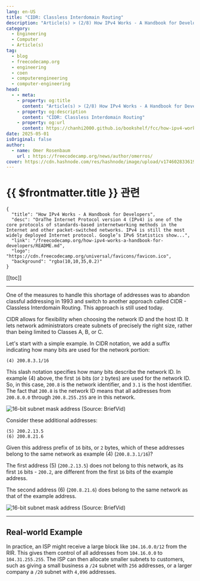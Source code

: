 ```yaml
---
lang: en-US
title: "CIDR: Classless Interdomain Routing"
description: "Article(s) > (2/8) How IPv4 Works - A Handbook for Developers" 
category:
  - Engineering
  - Computer
  - Article(s)
tag:
  - blog
  - freecodecamp.org
  - engineering
  - coen
  - computerengineering
  - computer-engineering
head:
  - - meta:
    - property: og:title
      content: "Article(s) > (2/8) How IPv4 Works - A Handbook for Developers"
    - property: og:description
      content: "CIDR: Classless Interdomain Routing"
    - property: og:url
      content: https://chanhi2000.github.io/bookshelf/fcc/how-ipv4-works-a-handbook-for-developers/cidr-classless-interdomain-routing.html
date: 2025-05-01
isOriginal: false
author:
  - name: Omer Rosenbaum
    url : https://freecodecamp.org/news/author/omerros/
cover: https://cdn.hashnode.com/res/hashnode/image/upload/v1746028336196/79d97781-a9b8-4be3-86a1-47322e9640ff.png
---
```


# {{ $frontmatter.title }} 관련

```component VPCard
{
  "title": "How IPv4 Works - A Handbook for Developers",
  "desc": "OraThe Internet Protocol version 4 (IPv4) is one of the core protocols of standards-based internetworking methods in the Internet and other packet-switched networks. IPv4 is still the most widely deployed Internet protocol. Google’s IPv6 Statistics show...",
  "link": "/freecodecamp.org/how-ipv4-works-a-handbook-for-developers/README.md",
  "logo": "https://cdn.freecodecamp.org/universal/favicons/favicon.ico",
  "background": "rgba(10,10,35,0.2)"
}
```

[[toc]]

---

<SiteInfo
  name="How IPv4 Works - A Handbook for Developers"
  desc="OraThe Internet Protocol version 4 (IPv4) is one of the core protocols of standards-based internetworking methods in the Internet and other packet-switched networks. IPv4 is still the most widely deployed Internet protocol. Google’s IPv6 Statistics show..."
  url="https://freecodecamp.org/news/how-ipv4-works-a-handbook-for-developers#heading-cidr-classless-interdomain-routing"
  logo="https://cdn.freecodecamp.org/universal/favicons/favicon.ico"
  preview="https://cdn.hashnode.com/res/hashnode/image/upload/v1746028336196/79d97781-a9b8-4be3-86a1-47322e9640ff.png"/>

One of the measures to handle this shortage of addresses was to abandon classful addressing in 1993 and switch to another approach called CIDR - Classless Interdomain Routing. This approach is still used today.

CIDR allows for flexibility when choosing the network ID and the host ID. It lets network administrators create subnets of precisely the right size, rather than being limited to Classes A, B, or C.

Let's start with a simple example. In CIDR notation, we add a suffix indicating how many bits are used for the network portion:

```plaintext
(4) 200.8.3.1/16
```

This slash notation specifies how many bits describe the network ID. In example (4) above, the first `16` bits (or `2` bytes) are used for the network ID. So, in this case, `200.8` is the network identifier, and `3.1` is the host identifier. The fact that `200.8` is the network ID means that all addresses from `200.8.0.0` through `200.8.255.255` are in this network.

![16-bit subnet mask address<br/>(Source: <VPIcon icon="fa-brands fa-youtube"/>`BriefVid`)](https://cdn.hashnode.com/res/hashnode/image/upload/v1744090490906/0a18b364-7ca2-4ed0-8f27-2103bcbdd579.png)

Consider these additional addresses:

```plaintext
(5) 200.2.13.5
(6) 200.8.21.6
```

Given this address prefix of `16` bits, or `2` bytes, which of these addresses belong to the same network as example (4) (`200.8.3.1/16`)?

The first address (5) (`200.2.13.5`) does not belong to this network, as its first `16` bits - `200.2`, are different from the first `16` bits of the example address.

The second address (6) (`200.8.21.6`) does belong to the same network as that of the example address.

![16-bit subnet mask address<br/>(Source: <VPIcon icon="fa-brands fa-youtube"/>`BriefVid`)](https://cdn.hashnode.com/res/hashnode/image/upload/v1744090582529/d314c9ca-73a3-4e48-92b8-b0a6c24ac7d3.png)

---

## Real-world Example

In practice, an ISP might receive a large block like `104.16.0.0/12` from the RIR. This gives them control of all addresses from `104.16.0.0` to `104.31.255.255`. The ISP can then allocate smaller subnets to customers, such as giving a small business a `/24` subnet with `256` addresses, or a larger company a `/20` subnet with `4,096` addresses.
